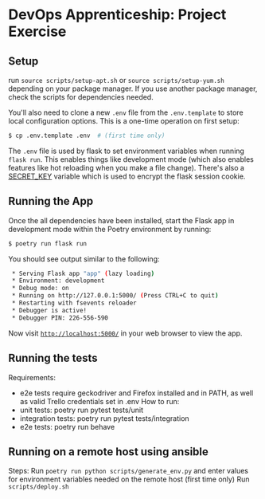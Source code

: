 # DevOps Apprenticeship: Project Exercise

## Setup
run `source scripts/setup-apt.sh` or `source scripts/setup-yum.sh` depending on your package manager. 
If you use another package manager, check the scripts for dependencies needed.


You'll also need to clone a new `.env` file from the `.env.template` to store local configuration options. This is a one-time operation on first setup:

```bash
$ cp .env.template .env  # (first time only)
```

The `.env` file is used by flask to set environment variables when running `flask run`. This enables things like development mode (which also enables features like hot reloading when you make a file change). There's also a [SECRET_KEY](https://flask.palletsprojects.com/en/1.1.x/config/#SECRET_KEY) variable which is used to encrypt the flask session cookie.

## Running the App

Once the all dependencies have been installed, start the Flask app in development mode within the Poetry environment by running:
```bash
$ poetry run flask run
```

You should see output similar to the following:
```bash
 * Serving Flask app "app" (lazy loading)
 * Environment: development
 * Debug mode: on
 * Running on http://127.0.0.1:5000/ (Press CTRL+C to quit)
 * Restarting with fsevents reloader
 * Debugger is active!
 * Debugger PIN: 226-556-590
```
Now visit [`http://localhost:5000/`](http://localhost:5000/) in your web browser to view the app.


## Running the tests
Requirements:
 - e2e tests require geckodriver and Firefox installed and in PATH,
    as well as valid Trello credentials set in .env
How to run:
 - unit tests: poetry run pytest tests/unit
 - integration tests: poetry run pytest tests/integration
 - e2e tests: poetry run behave


## Running on a remote host using ansible
Steps:
Run `poetry run python scripts/generate_env.py` and enter values for environment variables needed on the remote host (first time only)
Run `scripts/deploy.sh`